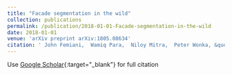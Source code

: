 ```yaml
---
title: "Facade segmentation in the wild"
collection: publications
permalink: /publication/2018-01-01-Facade-segmentation-in-the-wild
date: 2018-01-01
venue: 'arXiv preprint arXiv:1805.08634'
citation: ' John Femiani,  Wamiq Para,  Niloy Mitra,  Peter Wonka, &quot;Facade segmentation in the wild.&quot; arXiv preprint arXiv:1805.08634, 2018.'
---
```

Use [Google Scholar](https://scholar.google.com/scholar?q=Facade+segmentation+in+the+wild){:target="_blank"} for full citation